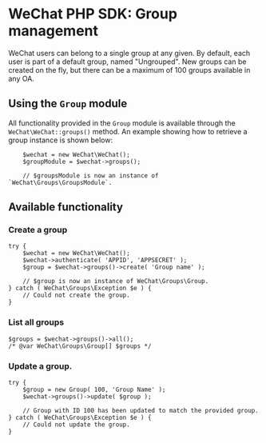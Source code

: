 # WeChat PHP SDK: Group management

WeChat users can belong to a single group at any given. By default, each user is part of a default group, named
"Ungrouped". New groups can be created on the fly, but there can be a maximum of 100 groups available in any OA.

## Using the `Group` module

All functionality provided in the `Group` module is available through the `WeChat\WeChat::groups()` method. An example
showing how to retrieve a group instance is shown below:

        $wechat = new WeChat\WeChat();
        $groupModule = $wechat->groups();
        
        // $groupsModule is now an instance of `WeChat\Groups\GroupsModule`.
        
## Available functionality

### Create a group

    try {
        $wechat = new WeChat\WeChat();
        $wechat->authenticate( 'APPID', 'APPSECRET' );
        $group = $wechat->groups()->create( 'Group name' );
        
        // $group is now an instance of WeChat\Groups\Group.
    } catch ( WeChat\Groups\Exception $e ) {
        // Could not create the group.
    }

### List all groups

    $groups = $wechat->groups()->all();
    /* @var WeChat\Groups\Group[] $groups */

### Update a group.

    try {
        $group = new Group( 100, 'Group Name' );
        $wechat->groups()->update( $group );
        
        // Group with ID 100 has been updated to match the provided group.
    } catch ( WeChat\Groups\Exception $e ) {
        // Could not update the group.
    }
